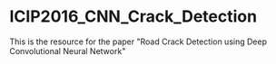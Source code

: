 # ICIP2016_CNN_Crack_Detection
This is the resource for the paper "Road Crack Detection using Deep Convolutional Neural Network"
